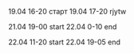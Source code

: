 19.04 16-20 старт
19.04 17-20 rjytw

21.04 19-00 start
22.04 0-10 end

22.04 11-20 start
22.04 19-05 end